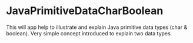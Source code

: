 # JavaPrimitiveDataCharBoolean
This will app help to illustrate  and explain Java primitive data types (char & boolean).
Very simple concept introduced to explain two data types. 
